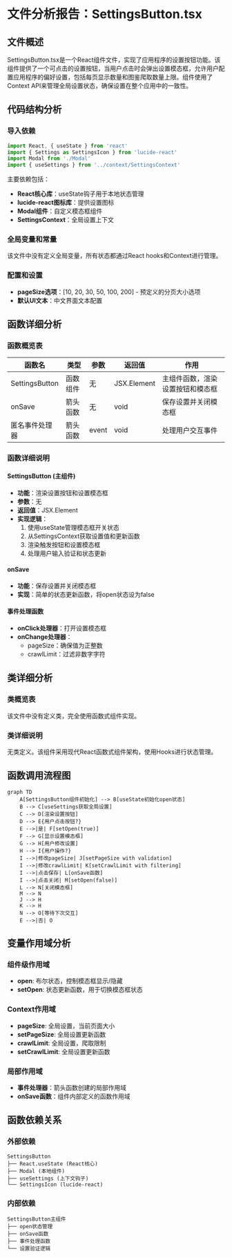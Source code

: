 # 文件分析报告：SettingsButton.tsx

## 文件概述
SettingsButton.tsx是一个React组件文件，实现了应用程序的设置按钮功能。该组件提供了一个可点击的设置按钮，当用户点击时会弹出设置模态框，允许用户配置应用程序的偏好设置，包括每页显示数量和图鉴爬取数量上限。组件使用了Context API来管理全局设置状态，确保设置在整个应用中的一致性。

## 代码结构分析

### 导入依赖
```typescript
import React, { useState } from 'react'
import { Settings as SettingsIcon } from 'lucide-react'
import Modal from './Modal'
import { useSettings } from '../context/SettingsContext'
```

主要依赖包括：
- **React核心库**：useState钩子用于本地状态管理
- **lucide-react图标库**：提供设置图标
- **Modal组件**：自定义模态框组件
- **SettingsContext**：全局设置上下文

### 全局变量和常量
该文件中没有定义全局变量，所有状态都通过React hooks和Context进行管理。

### 配置和设置
- **pageSize选项**：[10, 20, 30, 50, 100, 200] - 预定义的分页大小选项
- **默认UI文本**：中文界面文本配置

## 函数详细分析

### 函数概览表
| 函数名 | 类型 | 参数 | 返回值 | 作用 |
|--------|------|------|--------|------|
| SettingsButton | 函数组件 | 无 | JSX.Element | 主组件函数，渲染设置按钮和模态框 |
| onSave | 箭头函数 | 无 | void | 保存设置并关闭模态框 |
| 匿名事件处理器 | 箭头函数 | event | void | 处理用户交互事件 |

### 函数详细说明

#### SettingsButton (主组件)
- **功能**：渲染设置按钮和设置模态框
- **参数**：无
- **返回值**：JSX.Element
- **实现逻辑**：
  1. 使用useState管理模态框开关状态
  2. 从SettingsContext获取设置值和更新函数
  3. 渲染触发按钮和设置模态框
  4. 处理用户输入验证和状态更新

#### onSave
- **功能**：保存设置并关闭模态框
- **实现**：简单的状态更新函数，将open状态设为false

#### 事件处理函数
- **onClick处理器**：打开设置模态框
- **onChange处理器**：
  - pageSize：确保值为正整数
  - crawlLimit：过滤非数字字符

## 类详细分析

### 类概览表
该文件中没有定义类，完全使用函数式组件实现。

### 类详细说明
无类定义。该组件采用现代React函数式组件架构，使用Hooks进行状态管理。

## 函数调用流程图
```mermaid
graph TD
    A[SettingsButton组件初始化] --> B[useState初始化open状态]
    B --> C[useSettings获取全局设置]
    C --> D[渲染设置按钮]
    D --> E{用户点击按钮?}
    E -->|是| F[setOpen(true)]
    F --> G[显示设置模态框]
    G --> H[用户修改设置]
    H --> I{用户操作?}
    I -->|修改pageSize| J[setPageSize with validation]
    I -->|修改crawlLimit| K[setCrawlLimit with filtering]
    I -->|点击保存| L[onSave函数]
    I -->|点击关闭| M[setOpen(false)]
    L --> N[关闭模态框]
    M --> N
    J --> H
    K --> H
    N --> O[等待下次交互]
    E -->|否| O
```

## 变量作用域分析

### 组件级作用域
- **open**: 布尔状态，控制模态框显示/隐藏
- **setOpen**: 状态更新函数，用于切换模态框状态

### Context作用域
- **pageSize**: 全局设置，当前页面大小
- **setPageSize**: 全局设置更新函数
- **crawlLimit**: 全局设置，爬取限制
- **setCrawlLimit**: 全局设置更新函数

### 局部作用域
- **事件处理器**：箭头函数创建的局部作用域
- **onSave函数**：组件内部定义的函数作用域

## 函数依赖关系

### 外部依赖
```
SettingsButton
├── React.useState (React核心)
├── Modal (本地组件)
├── useSettings (上下文钩子)
└── SettingsIcon (lucide-react)
```

### 内部依赖
```
SettingsButton主组件
├── open状态管理
├── onSave函数
├── 事件处理函数
└── 设置验证逻辑
```